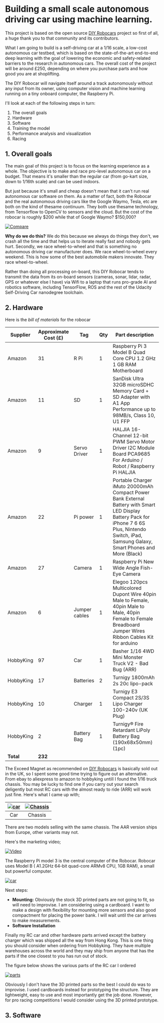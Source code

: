 
# Building a small scale autonomous driving car using machine learning. 

This project is based on the open source [DIY Robocars](https://diyrobocars.com/) project so first of all, a huge thank you to that community and its contributors.

What I am going to build is a self-driving car at a 1/16 scale, a low-cost autonomous car testbed, which is based on the state-of-the-art end-to-end deep learning with the goal of lowering the economic and safety-related barriers to the research in autonomous cars.  The overall cost of the project will be around £250, depending on where you purchase parts and how good you are at shoplifting.

The DIY Robocar will navigate itself around a track autonomously without any input from its owner, using computer vision and machine learning running on a tiny onboard computer, the Raspberry Pi.

I'll look at each of the following steps in turn:

1. The overall goals
2. Hardware
3. Software
4. Training the model
5. Performance analysis and visualization
5. Racing

## 1. Overall goals

The main goal of this project is to focus on the learning experience as a whole. The objective is to make and race pro-level autonomous car on a budget. That means it's smaller than the regular car (from go-kart size, down to 1/16th scale) and can be used indoors.

But just because it's small and cheap doesn't mean that it can't run real autonomous car software on them. As a matter of fact, both the Robocar and the real autonomous driving cars like the Google Waymo, Tesla, etc  are both on the kind of thesame continuum. They both use thesame technology, from Tensorflow to OpenCV to sensors and the cloud. But the cost of the robocar is roughly $200 while that of Google Waymo? $150,000? 

[![Compare](https://github.com/udohsolomon/Robocars/blob/master/Images/Robocar_compare.PNG)]()

**Why do we do this?** We do this because we always do things they don't, we crash all the time and that helps us to iterate really fast and nobody gets hurt. Secondly, we race wheel-to-wheel and that is something no autonomous driving car manufacturer does. We race wheel-to-wheel every weekend. This is how some of the best automobile makers innovate. They race wheel-to-wheel. 

Rather than doing all processing on-board, this DIY Robocar tends to transmit the data from its on-board sensors (cameras, sonar, lidar, radar, GPS or whatever else I have) via Wifi to a laptop that runs pro-grade AI and robotics software, including TensorFlow, ROS and the rest of the Udacity Self-Driving Car nanodegree toolchain.


## 2. Hardware

Here is the *bill of materials* for the robocar


| Supplier     | Approximate Cost (£) | Tag  | Qty | Part description                                                                                                                                                       |
|--------------|-------------|----------------|-----|------------------------------------------------------------------------------------------------------------------------------------------------------------------------|
| Amazon     | 31          | R Pi           | 1   | Raspberry Pi 3 Model B Quad Core CPU 1.2 GHz 1 GB RAM Motherboard                                                                                 |
| Amazon     | 11          | SD             | 1   | SanDisk Ultra 32GB microSDHC Memory Card + SD Adapter with A1 App Performance up to 98MB/s, Class 10, U1 FFP                                                                         |
| Amazon     |  9          | Servo Driver   | 1   | HALJIA 16-Channel 12-bit PWM Servo Motor Driver I2C Module Board PCA9685 For Arduino / Robot / Raspberry Pi HALJIA                                            |
| Amazon     | 22          | Pi power       | 1   | Portable Charger iMuto 20000mAh Compact Power Bank External Battery with Smart LED Display Battery Pack for iPhone 7 6 6S Plus, Nintendo Switch, iPad, Samsung Galaxy, Smart Phones and More (Black) |
| Amazon     | 27          | Camera         | 1   | Raspberry Pi New Wide Angle Fish-Eye Camera   |
| Amazon     |  6	   | Jumper cables  | 1   | Elegoo 120pcs Multicolored Dupont Wire 40pin Male to Female, 40pin Male to Male, 40pin Female to Female Breadboard Jumper Wires Ribbon Cables Kit for arduino      						|
| HobbyKing    | 97          | Car            | 1   | Basher 1/16 4WD Mini Monster Truck V2 - Bad Bug (ARR)                                                                                                                  |
| HobbyKing    | 17          | Batteries      | 2   | Turnigy 1800mAh 2s 20c lipo-pack 
| HobbyKing    | 10          | Charger        | 1   | Turnigy E3 Compact 2S/3S Lipo Charger 100-240v (UK Plug)         |
| HobbyKing    |  2          | Battery Bag    | 1   | Turnigy® Fire Retardant LiPoly Battery Bag (190x68x50mm) (1pc)  |
| **Total**   | **232**     |                |     |

The Exceed Magnet as recommended on [DIY Robocars](https://diyrobocars.com/) is basically sold out in the UK, so I spent some good time trying to figure out an alternative. From ebay to aliexpress to amazon to hobbyking untill I found the 1/16 truck chassis. You may be lucky to find one if you carry out your search deligently but most RC cars with the almost ready to ride (ARR) will work just fine.
Here's what I came up with;

|  [![car](https://github.com/udohsolomon/Robocars/blob/master/Images/Car1.jpg)]() |  [![Chassis](https://github.com/udohsolomon/Robocars/blob/master/Images/Chassis.jpg)]() | 
|:---:|:---:|
| Car | Chassis |

There are two models selling with the same chassis. The AAR version ships from Europe, other variants may not. 

Here's the marketing video;

[![Video](https://img.youtube.com/vi/GdtnAzs16lQ/0.jpg)](https://www.youtube.com/watch?v=GdtnAzs16lQ)

The Raspberry Pi model 3 is the central computer of the Robocar. Robocar uses Model B ( A1.2GHz 64-bit quad-core ARMv8 CPU, 1GB RAM), a small but powerful computer.

[![car](https://github.com/udohsolomon/Robocars/blob/master/Images/raspberry.jpg)]()

Next steps: 
- **Mounting:** Obviously the stock 3D printed parts are not going to fit, so will need to improvise. I am considering using a cardboard. I want to make a design with flexibility for mounting more sensors and also good compactment for placing the power bank. I will wait until the car arrives to make measurements. 
- **Software Installation**

Finally my RC car and other hardware parts arrived except the battery charger which was shipped all the way from Hong Kong. This is one thing you should consider when ordering from Hobbyking. They have multiple warehouses across the world and they may ship from anyone that has the parts if the one closest to you has run out of stock. 

The figure below shows the various parts of the RC car I ordered

[![parts](https://github.com/udohsolomon/Robocars/blob/master/Images/parts.jpg)]()

Obviously I don't have the 3D printed parts so the best I could do was to improvise. I used cardboards instead for prototyping the structure. They are lightweight, easy to use and most importantly get the job done. However, for pro racing competitions I would consider using the 3D printed prototype. 





## 3. Software









